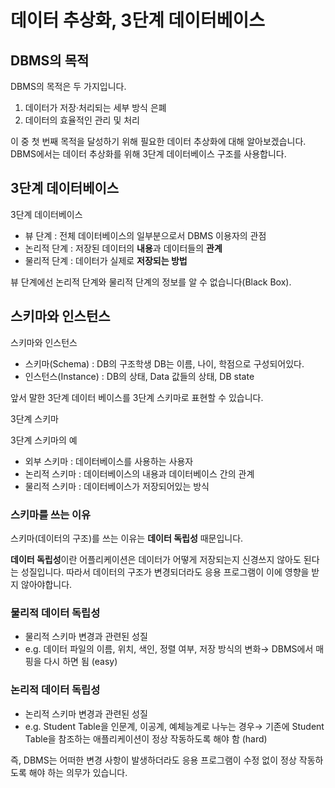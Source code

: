 # 데이터 추상화, 3단계 데이터베이스

## DBMS의 목적

DBMS의 목적은 두 가지입니다.

1. 데이터가 저장·처리되는 세부 방식 은폐
2. 데이터의 효율적인 관리 및 처리

이 중 첫 번째 목적을 달성하기 위해 필요한 데이터 추상화에 대해 알아보겠습니다. DBMS에서는 데이터 추상화를 위해 3단계 데이터베이스 구조를 사용합니다.

## 3단계 데이터베이스


3단계 데이터베이스

- 뷰 단계 : 전체 데이터베이스의 일부분으로서 DBMS 이용자의 관점
- 논리적 단계 : 저장된 데이터의 **내용**과 데이터들의 **관계**
- 물리적 단계 : 데이터가 실제로 **저장되는 방법**

뷰 단계에선 논리적 단계와 물리적 단계의 정보를 알 수 없습니다(Black Box).

## 스키마와 인스턴스


스키마와 인스턴스

- 스키마(Schema) : DB의 구조학생 DB는 이름, 나이, 학점으로 구성되어있다.
- 인스턴스(Instance) : DB의 상태, Data 값들의 상태, DB state

앞서 말한 3단계 데이터 베이스를 3단계 스키마로 표현할 수 있습니다.


3단계 스키마


3단계 스키마의 예

- 외부 스키마 : 데이터베이스를 사용하는 사용자
- 논리적 스키마 : 데이터베이스의 내용과 데이터베이스 간의 관계
- 물리적 스키마 : 데이터베이스가 저장되어있는 방식

### 스키마를 쓰는 이유

스키마(데이터의 구조)를 쓰는 이유는 **데이터 독립성** 때문입니다.

**데이터 독립성**이란 어플리케이션은 데이터가 어떻게 저장되는지 신경쓰지 않아도 된다는 성질입니다. 따라서 데이터의 구조가 변경되더라도 응용 프로그램이 이에 영향을 받지 않아야합니다.

### 물리적 데이터 독립성

- 물리적 스키마 변경과 관련된 성질
- e.g. 데이터 파일의 이름, 위치, 색인, 정렬 여부, 저장 방식의 변화→ DBMS에서 매핑을 다시 하면 됨 (easy)

### 논리적 데이터 독립성

- 논리적 스키마 변경과 관련된 성질
- e.g. Student Table을 인문계, 이공계, 예체능계로 나누는 경우→ 기존에 Student Table을 참조하는 애플리케이션이 정상 작동하도록 해야 함 (hard)

즉, DBMS는 어떠한 변경 사항이 발생하더라도 응용 프로그램이 수정 없이 정상 작동하도록 해야 하는 의무가 있습니다.